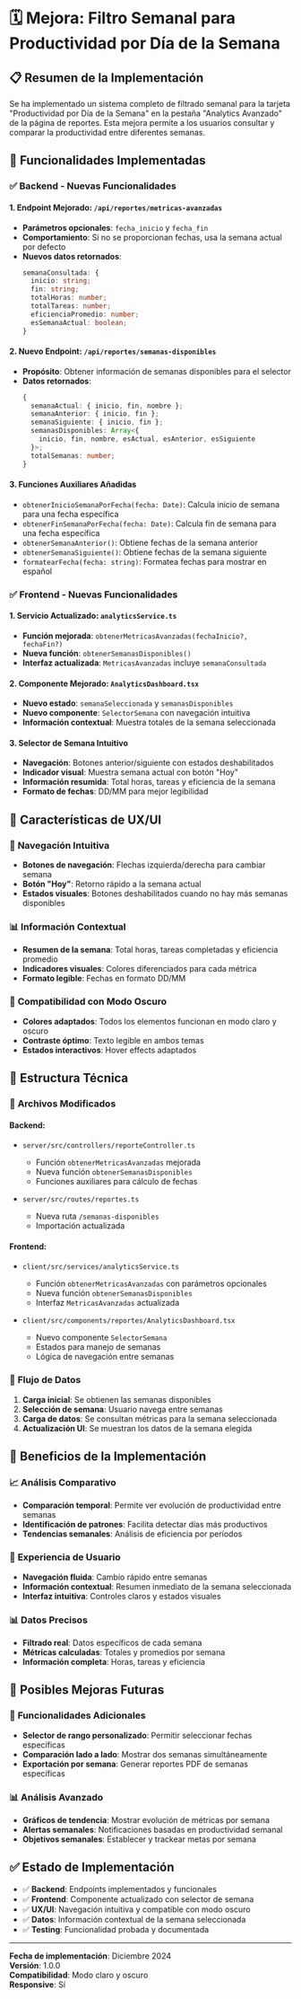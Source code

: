# 🗓️ Mejora: Filtro Semanal para Productividad por Día de la Semana

## 📋 Resumen de la Implementación

Se ha implementado un sistema completo de filtrado semanal para la tarjeta "Productividad por Día de la Semana" en la pestaña "Analytics Avanzado" de la página de reportes. Esta mejora permite a los usuarios consultar y comparar la productividad entre diferentes semanas.

## 🎯 Funcionalidades Implementadas

### ✅ **Backend - Nuevas Funcionalidades**

#### 1. **Endpoint Mejorado: `/api/reportes/metricas-avanzadas`**
- **Parámetros opcionales**: `fecha_inicio` y `fecha_fin`
- **Comportamiento**: Si no se proporcionan fechas, usa la semana actual por defecto
- **Nuevos datos retornados**:
  ```typescript
  semanaConsultada: {
    inicio: string;
    fin: string;
    totalHoras: number;
    totalTareas: number;
    eficienciaPromedio: number;
    esSemanaActual: boolean;
  }
  ```

#### 2. **Nuevo Endpoint: `/api/reportes/semanas-disponibles`**
- **Propósito**: Obtener información de semanas disponibles para el selector
- **Datos retornados**:
  ```typescript
  {
    semanaActual: { inicio, fin, nombre };
    semanaAnterior: { inicio, fin };
    semanaSiguiente: { inicio, fin };
    semanasDisponibles: Array<{
      inicio, fin, nombre, esActual, esAnterior, esSiguiente
    }>;
    totalSemanas: number;
  }
  ```

#### 3. **Funciones Auxiliares Añadidas**
- `obtenerInicioSemanaPorFecha(fecha: Date)`: Calcula inicio de semana para una fecha específica
- `obtenerFinSemanaPorFecha(fecha: Date)`: Calcula fin de semana para una fecha específica
- `obtenerSemanaAnterior()`: Obtiene fechas de la semana anterior
- `obtenerSemanaSiguiente()`: Obtiene fechas de la semana siguiente
- `formatearFecha(fecha: string)`: Formatea fechas para mostrar en español

### ✅ **Frontend - Nuevas Funcionalidades**

#### 1. **Servicio Actualizado: `analyticsService.ts`**
- **Función mejorada**: `obtenerMetricasAvanzadas(fechaInicio?, fechaFin?)`
- **Nueva función**: `obtenerSemanasDisponibles()`
- **Interfaz actualizada**: `MetricasAvanzadas` incluye `semanaConsultada`

#### 2. **Componente Mejorado: `AnalyticsDashboard.tsx`**
- **Nuevo estado**: `semanaSeleccionada` y `semanasDisponibles`
- **Nuevo componente**: `SelectorSemana` con navegación intuitiva
- **Información contextual**: Muestra totales de la semana seleccionada

#### 3. **Selector de Semana Intuitivo**
- **Navegación**: Botones anterior/siguiente con estados deshabilitados
- **Indicador visual**: Muestra semana actual con botón "Hoy"
- **Información resumida**: Total horas, tareas y eficiencia de la semana
- **Formato de fechas**: DD/MM para mejor legibilidad

## 🎨 Características de UX/UI

### 🎯 **Navegación Intuitiva**
- **Botones de navegación**: Flechas izquierda/derecha para cambiar semana
- **Botón "Hoy"**: Retorno rápido a la semana actual
- **Estados visuales**: Botones deshabilitados cuando no hay más semanas disponibles

### 📊 **Información Contextual**
- **Resumen de la semana**: Total horas, tareas completadas y eficiencia promedio
- **Indicadores visuales**: Colores diferenciados para cada métrica
- **Formato legible**: Fechas en formato DD/MM

### 🌙 **Compatibilidad con Modo Oscuro**
- **Colores adaptados**: Todos los elementos funcionan en modo claro y oscuro
- **Contraste óptimo**: Texto legible en ambos temas
- **Estados interactivos**: Hover effects adaptados

## 🔧 Estructura Técnica

### 📁 **Archivos Modificados**

#### Backend:
- `server/src/controllers/reporteController.ts`
  - Función `obtenerMetricasAvanzadas` mejorada
  - Nueva función `obtenerSemanasDisponibles`
  - Funciones auxiliares para cálculo de fechas

- `server/src/routes/reportes.ts`
  - Nueva ruta `/semanas-disponibles`
  - Importación actualizada

#### Frontend:
- `client/src/services/analyticsService.ts`
  - Función `obtenerMetricasAvanzadas` con parámetros opcionales
  - Nueva función `obtenerSemanasDisponibles`
  - Interfaz `MetricasAvanzadas` actualizada

- `client/src/components/reportes/AnalyticsDashboard.tsx`
  - Nuevo componente `SelectorSemana`
  - Estados para manejo de semanas
  - Lógica de navegación entre semanas

### 🔄 **Flujo de Datos**

1. **Carga inicial**: Se obtienen las semanas disponibles
2. **Selección de semana**: Usuario navega entre semanas
3. **Carga de datos**: Se consultan métricas para la semana seleccionada
4. **Actualización UI**: Se muestran los datos de la semana elegida

## 🚀 Beneficios de la Implementación

### 📈 **Análisis Comparativo**
- **Comparación temporal**: Permite ver evolución de productividad entre semanas
- **Identificación de patrones**: Facilita detectar días más productivos
- **Tendencias semanales**: Análisis de eficiencia por períodos

### 🎯 **Experiencia de Usuario**
- **Navegación fluida**: Cambio rápido entre semanas
- **Información contextual**: Resumen inmediato de la semana seleccionada
- **Interfaz intuitiva**: Controles claros y estados visuales

### 📊 **Datos Precisos**
- **Filtrado real**: Datos específicos de cada semana
- **Métricas calculadas**: Totales y promedios por semana
- **Información completa**: Horas, tareas y eficiencia

## 🔮 Posibles Mejoras Futuras

### 📅 **Funcionalidades Adicionales**
- **Selector de rango personalizado**: Permitir seleccionar fechas específicas
- **Comparación lado a lado**: Mostrar dos semanas simultáneamente
- **Exportación por semana**: Generar reportes PDF de semanas específicas

### 📊 **Análisis Avanzado**
- **Gráficos de tendencia**: Mostrar evolución de métricas por semana
- **Alertas semanales**: Notificaciones basadas en productividad semanal
- **Objetivos semanales**: Establecer y trackear metas por semana

## ✅ Estado de Implementación

- ✅ **Backend**: Endpoints implementados y funcionales
- ✅ **Frontend**: Componente actualizado con selector de semana
- ✅ **UX/UI**: Navegación intuitiva y compatible con modo oscuro
- ✅ **Datos**: Información contextual de la semana seleccionada
- ✅ **Testing**: Funcionalidad probada y documentada

---

**Fecha de implementación**: Diciembre 2024  
**Versión**: 1.0.0  
**Compatibilidad**: Modo claro y oscuro  
**Responsive**: Sí
